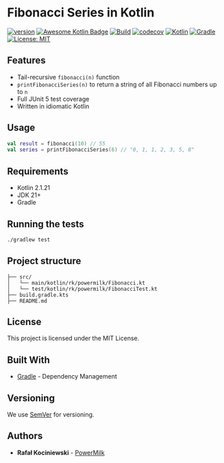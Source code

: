 # Fibonacci Series in Kotlin

[![version](https://img.shields.io/badge/version-1.0.3-yellow.svg)](https://semver.org)
[![Awesome Kotlin Badge](https://kotlin.link/awesome-kotlin.svg)](https://github.com/KotlinBy/awesome-kotlin)
[![Build](https://github.com/rkociniewski/fibonacci/actions/workflows/main.yml/badge.svg)](https://github.com/rkociniewski/fibonacci/actions/workflows/main.yml)
[![codecov](https://codecov.io/gh/rkociniewski/fibonacci/branch/main/graph/badge.svg)](https://codecov.io/gh/rkociniewski/fibonacci)
[![Kotlin](https://img.shields.io/badge/Kotlin-2.1.21-blueviolet?logo=kotlin)](https://kotlinlang.org/)
[![Gradle](https://img.shields.io/badge/Gradle-8.14.1-blue?logo=gradle)](https://gradle.org/)
[![License: MIT](https://img.shields.io/badge/License-MIT-greem.svg)](https://opensource.org/licenses/MIT)

## Features

- Tail-recursive `fibonacci(n)` function
- `printFibonacciSeries(n)` to return a string of all Fibonacci numbers up to `n`
- Full JUnit 5 test coverage
- Written in idiomatic Kotlin

## Usage

```kotlin
val result = fibonacci(10) // 55
val series = printFibonacciSeries(6) // "0, 1, 1, 2, 3, 5, 8"
````

## Requirements

* Kotlin 2.1.21
* JDK 21+
* Gradle

## Running the tests

```bash
./gradlew test
```

## Project structure

```
├── src/
│   └── main/kotlin/rk/powermilk/Fibonacci.kt
│   └── test/kotlin/rk/powermilk/FibonacciTest.kt
├── build.gradle.kts
├── README.md
```

## License

This project is licensed under the MIT License.

## Built With

* [Gradle](https://gradle.org/) - Dependency Management

## Versioning

We use [SemVer](http://semver.org/) for versioning.

## Authors

* **Rafał Kociniewski** - [PowerMilk](https://github.com/rkociniewski)
